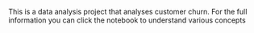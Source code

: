 This is a data analysis project that analyses customer churn. For the full information you can click the notebook to understand various concepts
